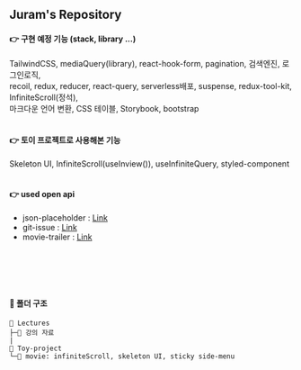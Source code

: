 ## Juram's Repository

#### 👉 구현 예정 기능 (stack, library ...)

TailwindCSS, mediaQuery(library), react-hook-form, pagination, 검색엔진, 로그인로직,  
recoil, redux, reducer, react-query, serverless배포, suspense, redux-tool-kit, InfiniteScroll(정석),  
마크다운 언어 변환, CSS 테이블, Storybook, bootstrap
<br></br>

#### 👉 토이 프로젝트로 사용해본 기능

Skeleton UI, InfiniteScroll(useInview()), useInfiniteQuery, styled-component
<br></br>

#### 👉 used open api

- json-placeholder : [Link](https://jsonplaceholder.typicode.com/)
- git-issue : [Link](https://docs.github.com/en/rest/issues/issues?apiVersion=2022-11-28#list-user-account-issues-assigned-to-the-authenticated-user)
- movie-trailer : [Link](https://developers.themoviedb.org/3/movies/get-movie-videos)

## <br></br>

#### 📁 폴더 구조

```
📂 Lectures
├─📂 강의 자료
|
📂 Toy-project
└─📂 movie: infiniteScroll, skeleton UI, sticky side-menu

```
